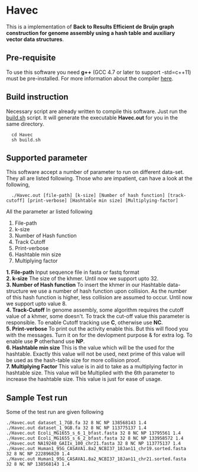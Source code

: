 # Havec

This is a implementation of <b>Back to Results
Efficient de Bruijn graph construction for genome assembly using a hash table and auxiliary vector data structures</b>. 

## Pre-requisite
To use this software you need <b>g++</b> (GCC 4.7 or later to support -std=c++11) must be pre-installed. For more information about the compiler [here](https://gcc.gnu.org/projects/cxx0x.html).

## Build instruction
Necessary script are already written to compile this software. Just run the [build.sh](https://github.com/ratulSharker/Havec/blob/master/build.sh) script. It will generate the executable <b>Havec.out</b> for you in the same directory.

```shell
  cd Havec
  sh build.sh
```

## Supported parameter
This software accept a number of parameter to run on different data-set. They all are listed following. Those who are impatient, can have a look at the following,

```
  ./Havec.out [file-path] [k-size] [Number of hash function] [track-cutoff] [print-verbose] [Hashtable min size] [Multiplying-factor]
```

All the parameter ar listed following
  1. File-path
  2. k-size
  3. Number of Hash function
  4. Track Cutoff
  5. Print-verbose
  6. Hashtable min size
  7. Multiplying factor

**1. File-path** Input sequence file in fasta or fastq format <br/>
**2. k-size**   The size of the khmer. Until now we support upto 32.<br/>
**3. Number of Hash function** To insert the khmer in our Hashtable data-structure we use a number of hash function upon collision. As the number of this hash function is higher, less collision are assumed to occur. Until now we support upto value 8.<br/>
**4. Track-Cutoff** In genome assembly, some algorithm requires the cutoff value of a khmer, some doesn't. To track the cut-off value this parameter is responsible. To enable Cutoff tracking use **C**, otherwise use **NC**.<br/>
**5. Print-verbose** To print out the activity enable this. But this will flood you with the messages. Turn it on for the devlopment purpose & for extra log. To enable use **P** otherhand use **NP**.<br/>
**6. Hashtable min size** This is the value which will be the used for the hashtable. Exactly this value will not be used, next prime of this value will be used as the hash-table size for more collision proof.<br/>
**7. Multiplying Factor** This value is in aid to take as a multiplying factor in hashtable size. This value will be Multiplied with the 6th parameter to increase the hashtable size. This value is just for ease of usage.


## Sample Test run

Some of the test run are given following

```shell
./Havec.out dataset_1_7GB.fa 32 8 NC NP 138568143 1.4
./Havec.out dataset_1_9GB.fa 32 8 NC NP 113775137 1.4
./Havec.out Ecoli_MG1655_s_6_1_bfast.fasta 32 8 NC NP 13795561 1.4
./Havec.out Ecoli_MG1655_s_6_2_bfast.fasta 32 8 NC NP 133958572 1.4
./Havec.out NA19240_GAIIx_100_chr21.fasta 32 8 NC NP 113775137 1.4
./Havec.out Human1_95G_CASAVA1.8a2_NCBI37_18Jan11_chr19.sorted.fasta 32 8 NC NP 222896820 1.4
./Havec.out Human1_95G_CASAVA1.8a2_NCBI37_18Jan11_chr21.sorted.fasta 32 8 NC NP 138568143 1.4
```
